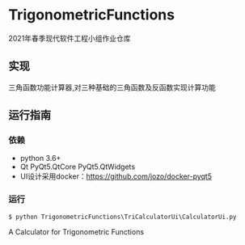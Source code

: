 # TrigonometricFunctions
2021年春季现代软件工程小组作业仓库

## 实现
三角函数功能计算器,对三种基础的三角函数及反函数实现计算功能



## 运行指南
### 依赖
- python 3.6+
- Qt PyQt5.QtCore PyQt5.QtWidgets
- UI设计采用docker：https://github.com/jozo/docker-pyqt5

### 运行
```shell
$ python TrigonometricFunctions\TriCalculatorUi\CalculatorUi.py
```


A Calculator for Trigonometric Functions
